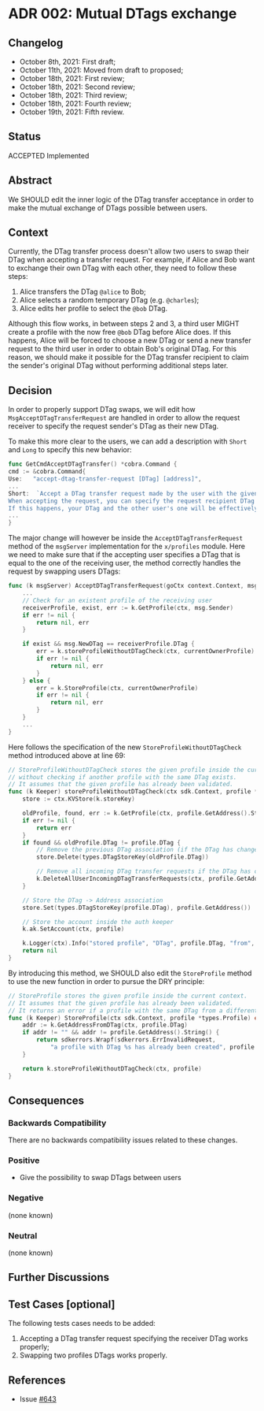 # ADR 002: Mutual DTags exchange

## Changelog

- October 8th, 2021: First draft;
- October 11th, 2021: Moved from draft to proposed;
- October 18th, 2021: First review;
- October 18th, 2021: Second review;
- October 18th, 2021: Third review;
- October 18th, 2021: Fourth review;
- October 19th, 2021: Fifth review.

## Status

ACCEPTED Implemented

## Abstract

We SHOULD edit the inner logic of the DTag transfer acceptance in order to make
the mutual exchange of DTags possible between users. 

## Context

Currently, the DTag transfer process doesn't allow two users to swap their DTag when accepting a transfer request.
For example, if Alice and Bob want to exchange their own DTag with each other, they need to follow these steps:
1. Alice transfers the DTag `@alice` to Bob;
2. Alice selects a random temporary DTag (e.g. `@charles`);
3. Alice edits her profile to select the `@bob` DTag.

Although this flow works, in between steps 2 and 3, a third user MIGHT create a profile with the now free `@bob` DTag before Alice does. 
If this happens, Alice will be forced to choose a new DTag or send a new transfer request to the third user in order to 
obtain Bob's original DTag. For this reason, we should make it possible for the DTag transfer recipient to claim the 
sender's original DTag without performing additional steps later.

## Decision

In order to properly support DTag swaps, we will edit how `MsgAcceptDTagTransferRequest` are handled in order to allow 
the request receiver to specify the request sender's DTag as their new DTag.

To make this more clear to the users, we can add a description with `Short` and `Long` to specify this new behavior:
```go
func GetCmdAcceptDTagTransfer() *cobra.Command {
cmd := &cobra.Command{
Use:   "accept-dtag-transfer-request [DTag] [address]",
...
Short:  `Accept a DTag transfer request made by the user with the given address.
When accepting the request, you can specify the request recipient DTag as your new DTag. 
If this happens, your DTag and the other user's one will be effectively swapped.`
...
}
```

The major change will however be inside the `AcceptDTagTransferRequest` method of the `msgServer` implementation for 
the `x/profiles` module. Here we need to make sure that if the accepting user specifies a DTag that is equal to the one
of the receiving user, the method correctly handles the request by swapping users DTags:

```go
func (k msgServer) AcceptDTagTransferRequest(goCtx context.Context, msg *types.MsgAcceptDTagTransferRequest) (*types.MsgAcceptDTagTransferRequestResponse, error) {
    ...
    // Check for an existent profile of the receiving user
    receiverProfile, exist, err := k.GetProfile(ctx, msg.Sender)
    if err != nil {
        return nil, err
    }

    if exist && msg.NewDTag == receiverProfile.DTag {
        err = k.storeProfileWithoutDTagCheck(ctx, currentOwnerProfile)
        if err != nil {
            return nil, err
        }
    } else {
        err = k.StoreProfile(ctx, currentOwnerProfile)
        if err != nil {
            return nil, err
        }
    }
    ...
}
```

Here follows the specification of the new `StoreProfileWithoutDTagCheck` method introduced above at line 69:
```go
// StoreProfileWithoutDTagCheck stores the given profile inside the current context
// without checking if another profile with the same DTag exists.
// It assumes that the given profile has already been validated.
func (k Keeper) storeProfileWithoutDTagCheck(ctx sdk.Context, profile *types.Profile) error {
	store := ctx.KVStore(k.storeKey)

	oldProfile, found, err := k.GetProfile(ctx, profile.GetAddress().String())
	if err != nil {
		return err
	}
	if found && oldProfile.DTag != profile.DTag {
		// Remove the previous DTag association (if the DTag has changed)
		store.Delete(types.DTagStoreKey(oldProfile.DTag))

		// Remove all incoming DTag transfer requests if the DTag has changed since these will be invalid now
		k.DeleteAllUserIncomingDTagTransferRequests(ctx, profile.GetAddress().String())
	}

	// Store the DTag -> Address association
	store.Set(types.DTagStoreKey(profile.DTag), profile.GetAddress())

	// Store the account inside the auth keeper
	k.ak.SetAccount(ctx, profile)

	k.Logger(ctx).Info("stored profile", "DTag", profile.DTag, "from", profile.GetAddress())
	return nil
}
```

By introducing this method, we SHOULD also edit the `StoreProfile` method to use the new function in order
to pursue the DRY principle:
```go
// StoreProfile stores the given profile inside the current context.
// It assumes that the given profile has already been validated.
// It returns an error if a profile with the same DTag from a different creator already exists
func (k Keeper) StoreProfile(ctx sdk.Context, profile *types.Profile) error {
	addr := k.GetAddressFromDTag(ctx, profile.DTag)
	if addr != "" && addr != profile.GetAddress().String() {
		return sdkerrors.Wrapf(sdkerrors.ErrInvalidRequest,
			"a profile with DTag %s has already been created", profile.DTag)
	}

	return k.storeProfileWithoutDTagCheck(ctx, profile)
}
```

## Consequences

### Backwards Compatibility

There are no backwards compatibility issues related to these changes.

### Positive

- Give the possibility to swap DTags between users

### Negative

(none known)

### Neutral

(none known)

## Further Discussions

## Test Cases [optional]
The following tests cases needs to be added:
1. Accepting a DTag transfer request specifying the receiver DTag works properly;
2. Swapping two profiles DTags works properly.

## References

- Issue [#643](https://github.com/gridiron-zone/huddle/issues/643)